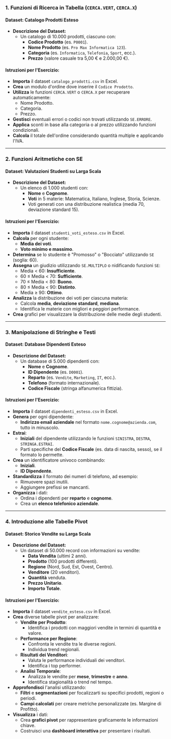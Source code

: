 ### **1. Funzioni di Ricerca in Tabella (`CERCA.VERT`, `CERCA.X`)**

#### **Dataset: Catalogo Prodotti Esteso**

- **Descrizione del Dataset:**
  - Un catalogo di 10.000 prodotti, ciascuno con:
    - **Codice Prodotto** (es. `P0001`).
    - **Nome Prodotto** (es. `Pro Max Informatica 123`).
    - **Categoria** (es. `Informatica`, `Telefonia`, `Sport`, ecc.).
    - **Prezzo** (valore casuale tra 5,00 € e 2.000,00 €).

#### **Istruzioni per l'Esercizio:**

- **Importa** il dataset `catalogo_prodotti.csv` in Excel.
- **Crea** un modulo d'ordine dove inserire il `Codice Prodotto`.
- **Utilizza** le funzioni `CERCA.VERT` o `CERCA.X` per recuperare automaticamente:
  - Nome Prodotto.
  - Categoria.
  - Prezzo.
- **Gestisci** eventuali errori o codici non trovati utilizzando `SE.ERRORE`.
- **Applica** sconti in base alla categoria o al prezzo utilizzando funzioni condizionali.
- **Calcola** il totale dell'ordine considerando quantità multiple e applicando l'IVA.

---

### **2. Funzioni Aritmetiche con SE**

#### **Dataset: Valutazioni Studenti su Larga Scala**

- **Descrizione del Dataset:**
  - Un elenco di 1.000 studenti con:
    - **Nome** e **Cognome**.
    - **Voti** in 5 materie: Matematica, Italiano, Inglese, Storia, Scienze.
    - Voti generati con una distribuzione realistica (media 70, deviazione standard 15).

#### **Istruzioni per l'Esercizio:**

- **Importa** il dataset `studenti_voti_esteso.csv` in Excel.
- **Calcola** per ogni studente:
  - **Media dei voti**.
  - **Voto minimo e massimo**.
- **Determina** se lo studente è "Promosso" o "Bocciato" utilizzando `SE` (soglia: 60).
- **Assegna** un giudizio utilizzando `SE.MULTIPLO` o nidificando funzioni `SE`:
  - Media < 60: **Insufficiente**.
  - 60 ≤ Media < 70: **Sufficiente**.
  - 70 ≤ Media < 80: **Buono**.
  - 80 ≤ Media < 90: **Distinto**.
  - Media ≥ 90: **Ottimo**.
- **Analizza** la distribuzione dei voti per ciascuna materia:
  - Calcola **media**, **deviazione standard**, **mediana**.
  - Identifica le materie con migliori e peggiori performance.
- **Crea** grafici per visualizzare la distribuzione delle medie degli studenti.

---

### **3. Manipolazione di Stringhe e Testi**

#### **Dataset: Database Dipendenti Esteso**

- **Descrizione del Dataset:**
  - Un database di 5.000 dipendenti con:
    - **Nome** e **Cognome**.
    - **ID Dipendente** (es. `D0001`).
    - **Reparto** (es. `Vendite`, `Marketing`, `IT`, ecc.).
    - **Telefono** (formato internazionale).
    - **Codice Fiscale** (stringa alfanumerica fittizia).

#### **Istruzioni per l'Esercizio:**

- **Importa** il dataset `dipendenti_esteso.csv` in Excel.
- **Genera** per ogni dipendente:
  - **Indirizzo email aziendale** nel formato `nome.cognome@azienda.com`, tutto in minuscolo.
- **Estrai**:
  - **Iniziali** del dipendente utilizzando le funzioni `SINISTRA`, `DESTRA`, `STRINGA.ESTRAI`.
  - Parti specifiche del **Codice Fiscale** (es. data di nascita, sesso), se il formato lo permette.
- **Crea** un identificatore univoco combinando:
  - **Iniziali**.
  - **ID Dipendente**.
- **Standardizza** il formato dei numeri di telefono, ad esempio:
  - Rimuovere spazi inutili.
  - Aggiungere prefissi se mancanti.
- **Organizza** i dati:
  - Ordina i dipendenti per **reparto** e **cognome**.
  - Crea un **elenco telefonico aziendale**.

---

### **4. Introduzione alle Tabelle Pivot**

#### **Dataset: Storico Vendite su Larga Scala**

- **Descrizione del Dataset:**
  - Un dataset di 50.000 record con informazioni su vendite:
    - **Data Vendita** (ultimi 2 anni).
    - **Prodotto** (100 prodotti differenti).
    - **Regione** (Nord, Sud, Est, Ovest, Centro).
    - **Venditore** (20 venditori).
    - **Quantità** venduta.
    - **Prezzo Unitario**.
    - **Importo Totale**.

#### **Istruzioni per l'Esercizio:**

- **Importa** il dataset `vendite_esteso.csv` in Excel.
- **Crea** diverse tabelle pivot per analizzare:
  - **Vendite per Prodotto**:
    - Identifica i prodotti con maggiori vendite in termini di quantità e valore.
  - **Performance per Regione**:
    - Confronta le vendite tra le diverse regioni.
    - Individua trend regionali.
  - **Risultati dei Venditori**:
    - Valuta le performance individuali dei venditori.
    - Identifica i top performer.
  - **Analisi Temporale**:
    - Analizza le vendite per **mese**, **trimestre** e **anno**.
    - Identifica stagionalità o trend nel tempo.
- **Approfondisci** l'analisi utilizzando:
  - **Filtri** e **segmentazioni** per focalizzarti su specifici prodotti, regioni o periodi.
  - **Campi calcolati** per creare metriche personalizzate (es. Margine di Profitto).
- **Visualizza** i dati:
  - Crea **grafici pivot** per rappresentare graficamente le informazioni chiave.
  - Costruisci una **dashboard interattiva** per presentare i risultati.
